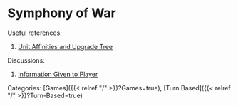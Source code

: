 # Symphony of War

Useful references:

1. [Unit Affinities and Upgrade Tree](https://steamcommunity.com/sharedfiles/filedetails/?id=2852514526)

Discussions:

1. [Information Given to Player](https://steamcommunity.com/app/1488200/discussions/0/5595187488984677120/)

Categories: [Games]({{< relref "/" >}}?Games=true),
[Turn Based]({{< relref "/" >}}?Turn-Based=true)